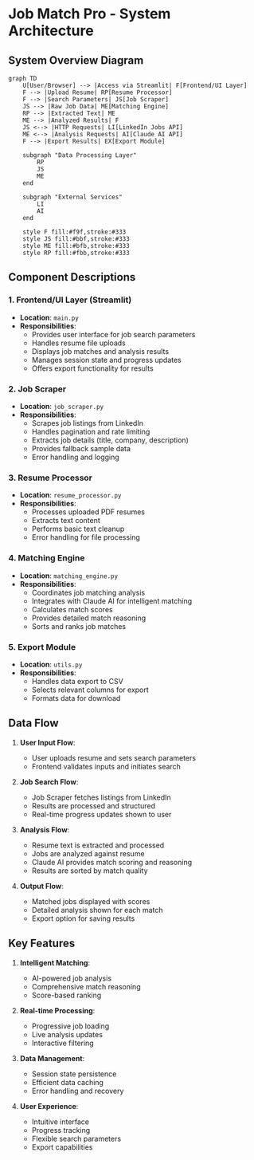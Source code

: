 # Job Match Pro - System Architecture

## System Overview Diagram

```mermaid
graph TD
    U[User/Browser] --> |Access via Streamlit| F[Frontend/UI Layer]
    F --> |Upload Resume| RP[Resume Processor]
    F --> |Search Parameters| JS[Job Scraper]
    JS --> |Raw Job Data| ME[Matching Engine]
    RP --> |Extracted Text| ME
    ME --> |Analyzed Results| F
    JS <--> |HTTP Requests| LI[LinkedIn Jobs API]
    ME <--> |Analysis Requests| AI[Claude AI API]
    F --> |Export Results| EX[Export Module]

    subgraph "Data Processing Layer"
        RP
        JS
        ME
    end

    subgraph "External Services"
        LI
        AI
    end

    style F fill:#f9f,stroke:#333
    style JS fill:#bbf,stroke:#333
    style ME fill:#bfb,stroke:#333
    style RP fill:#fbb,stroke:#333
```

## Component Descriptions

### 1. Frontend/UI Layer (Streamlit)
- **Location**: `main.py`
- **Responsibilities**:
  - Provides user interface for job search parameters
  - Handles resume file uploads
  - Displays job matches and analysis results
  - Manages session state and progress updates
  - Offers export functionality for results

### 2. Job Scraper
- **Location**: `job_scraper.py`
- **Responsibilities**:
  - Scrapes job listings from LinkedIn
  - Handles pagination and rate limiting
  - Extracts job details (title, company, description)
  - Provides fallback sample data
  - Error handling and logging

### 3. Resume Processor
- **Location**: `resume_processor.py`
- **Responsibilities**:
  - Processes uploaded PDF resumes
  - Extracts text content
  - Performs basic text cleanup
  - Error handling for file processing

### 4. Matching Engine
- **Location**: `matching_engine.py`
- **Responsibilities**:
  - Coordinates job matching analysis
  - Integrates with Claude AI for intelligent matching
  - Calculates match scores
  - Provides detailed match reasoning
  - Sorts and ranks job matches

### 5. Export Module
- **Location**: `utils.py`
- **Responsibilities**:
  - Handles data export to CSV
  - Selects relevant columns for export
  - Formats data for download

## Data Flow

1. **User Input Flow**:
   - User uploads resume and sets search parameters
   - Frontend validates inputs and initiates search

2. **Job Search Flow**:
   - Job Scraper fetches listings from LinkedIn
   - Results are processed and structured
   - Real-time progress updates shown to user

3. **Analysis Flow**:
   - Resume text is extracted and processed
   - Jobs are analyzed against resume
   - Claude AI provides match scoring and reasoning
   - Results are sorted by match quality

4. **Output Flow**:
   - Matched jobs displayed with scores
   - Detailed analysis shown for each match
   - Export option for saving results

## Key Features

1. **Intelligent Matching**:
   - AI-powered job analysis
   - Comprehensive match reasoning
   - Score-based ranking

2. **Real-time Processing**:
   - Progressive job loading
   - Live analysis updates
   - Interactive filtering

3. **Data Management**:
   - Session state persistence
   - Efficient data caching
   - Error handling and recovery

4. **User Experience**:
   - Intuitive interface
   - Progress tracking
   - Flexible search parameters
   - Export capabilities
